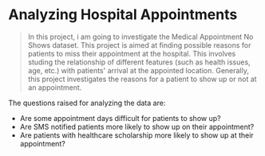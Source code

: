 # Analyzing Hospital Appointments

> In this project, i am going to investigate the Medical Appointment No Shows dataset. This project is aimed at finding possible reasons for patients to miss their appointment at the hospital. This involves studing the relationship of different features (such as health issues, age, etc.) with patients' arrival at the appointed location. Generally, this project investigates the reasons for a patient to show up or not at an appointment.

The questions raised for analyzing the data are:

* Are some appointment days difficult for patients to show up?
* Are SMS notified patients more likely to show up on their appointment?
* Are patients with healthcare scholarship more likely to show up at their appointment?
